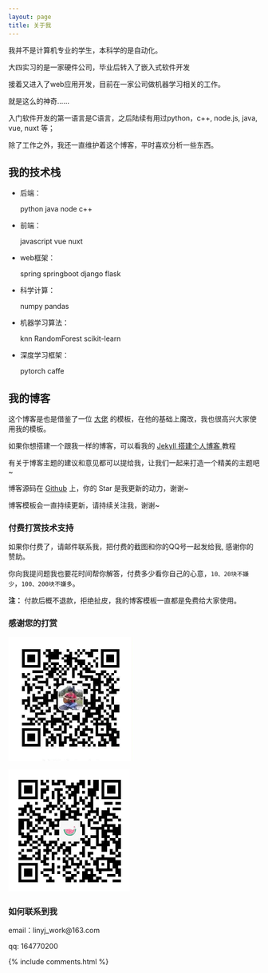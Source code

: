 ```yaml
---
layout: page
title: 关于我 
---
```


我并不是计算机专业的学生，本科学的是自动化。

大四实习的是一家硬件公司，毕业后转入了嵌入式软件开发

接着又进入了web应用开发，目前在一家公司做机器学习相关的工作。

就是这么的神奇......

入门软件开发的第一语言是C语言，之后陆续有用过python，c++, node.js, java, vue, nuxt 等； 

除了工作之外，我还一直维护着这个博客，平时喜欢分析一些东西。

<h2> 我的技术栈 </h2>  

- 后端：

  python java node c++


- 前端：

  javascript vue nuxt


- web框架：

  spring springboot django flask


- 科学计算：

  numpy pandas


- 机器学习算法：

  knn RandomForest scikit-learn


- 深度学习框架：

  pytorch caffe

<h2> 我的博客 </h2>  

这个博客是也是借鉴了一位 <a target="_blank" href='https://github.com/leopardpan/leopardpan.github.io'>大佬</a> 的模板，在他的基础上魔改，我也很高兴大家使用我的模板。

如果你想搭建一个跟我一样的博客，可以看我的 
<a href="/2016/10/jekyll_tutorials1/"> Jekyll 搭建个人博客 </a>
教程


有关于博客主题的建议和意见都可以提给我，让我们一起来打造一个精美的主题吧~ 

博客源码在 <a target="_blank" href='https://github.com/linyjme/linyjme.github.io/'>Github</a> 上，你的 Star 是我更新的动力，谢谢~

博客模板会一直持续更新，请持续关注我，谢谢~

<h3> 付费打赏技术支持 </h3>

如果你付费了，请邮件联系我，把付费的截图和你的QQ号一起发给我, 感谢你的赞助。

你向我提问题我也要花时间帮你解答，付费多少看你自己的心意，`10、20块不嫌少`，`100、200块不嫌多`。

**注：** 付款后概不退款，拒绝扯皮，我的博客模板一直都是免费给大家使用。

<h3> 感谢您的打赏 </h3> 

![](/images/payimg/alipayimg.jpg)

![](/images/payimg/weipayimg.jpg)

<h3> 如何联系到我 </h3>

<p> 
email：linyj_work@163.com       
<p> 
qq: 164770200     
<p> 
{% include comments.html %}

